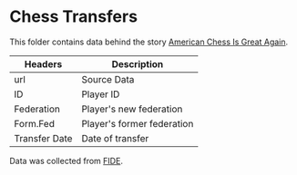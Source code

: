 # Chess Transfers

This folder contains data behind the story [American Chess Is Great Again](https://fivethirtyeight.com/features/american-chess-is-great-again/).

Headers | Description
--------|-------------
url | Source Data
ID | Player ID
Federation | Player's new federation
Form.Fed | Player's former federation
Transfer Date | Date of transfer

Data was collected from [FIDE](https://ratings.fide.com/fedchange.phtml).
